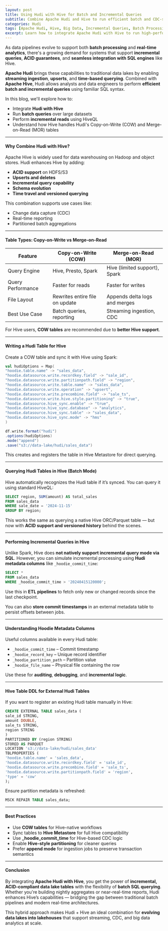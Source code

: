 ```yaml
---
layout: post
title: Using Hudi with Hive for Batch and Incremental Queries
subtitle: Combine Apache Hudi and Hive to run efficient batch and CDC-style incremental queries on your data lake
categories: Hudi
tags: [Apache Hudi, Hive, Big Data, Incremental Queries, Batch Processing, ACID, Data Lake]
excerpt: Learn how to integrate Apache Hudi with Hive to run high-performance batch and incremental queries. Explore table types, Hive sync, and querying Hudi tables using HiveQL.
---
```

As data pipelines evolve to support both **batch processing** and **real-time analytics**, there's a growing demand for systems that support **incremental queries**, **ACID guarantees**, and **seamless integration with SQL engines** like Hive.

**Apache Hudi** brings these capabilities to traditional data lakes by enabling **streaming ingestion**, **upserts**, and **time-based querying**. Combined with **Apache Hive**, Hudi allows analysts and data engineers to perform **efficient batch and incremental queries** using familiar SQL syntax.

In this blog, we'll explore how to:
- Integrate **Hudi with Hive**
- Run **batch queries** over large datasets
- Perform **incremental reads** using HiveQL
- Understand how Hive handles Hudi's Copy-on-Write (COW) and Merge-on-Read (MOR) tables

---

#### Why Combine Hudi with Hive?

Apache Hive is widely used for data warehousing on Hadoop and object stores. Hudi enhances Hive by adding:

- **ACID support** on HDFS/S3
- **Upserts and deletes**
- **Incremental query capability**
- **Schema evolution**
- **Time travel and versioned querying**

This combination supports use cases like:
- Change data capture (CDC)
- Real-time reporting
- Partitioned batch aggregations

---

#### Table Types: Copy-on-Write vs Merge-on-Read

| Feature                | Copy-on-Write (COW)             | Merge-on-Read (MOR)               |
|------------------------|----------------------------------|------------------------------------|
| Query Engine           | Hive, Presto, Spark              | Hive (limited support), Spark      |
| Query Performance      | Faster for reads                 | Faster for writes                  |
| File Layout            | Rewrites entire file on update  | Appends delta logs and merges      |
| Best Use Case          | Batch queries, reporting         | Streaming ingestion, CDC           |

For Hive users, **COW tables** are recommended due to **better Hive support**.

---

#### Writing a Hudi Table for Hive

Create a COW table and sync it with Hive using Spark:

```scala
val hudiOptions = Map(
"hoodie.table.name" -> "sales_data",
"hoodie.datasource.write.recordkey.field" -> "sale_id",
"hoodie.datasource.write.partitionpath.field" -> "region",
"hoodie.datasource.write.table.name" -> "sales_data",
"hoodie.datasource.write.operation" -> "upsert",
"hoodie.datasource.write.precombine.field" -> "sale_ts",
"hoodie.datasource.write.hive.style.partitioning" -> "true",
"hoodie.datasource.hive_sync.enable" -> "true",
"hoodie.datasource.hive_sync.database" -> "analytics",
"hoodie.datasource.hive_sync.table" -> "sales_data",
"hoodie.datasource.hive_sync.mode" -> "hms"
)

df.write.format("hudi")
.options(hudiOptions)
.mode("append")
.save("s3://data-lake/hudi/sales_data")
```

This creates and registers the table in Hive Metastore for direct querying.

---

#### Querying Hudi Tables in Hive (Batch Mode)

Hive automatically recognizes the Hudi table if it’s synced. You can query it using standard HiveQL:

```sql
SELECT region, SUM(amount) AS total_sales
FROM sales_data
WHERE sale_date = '2024-11-15'
GROUP BY region;
```

This works the same as querying a native Hive ORC/Parquet table — but now with **ACID support and versioned history** behind the scenes.

---

#### Performing Incremental Queries in Hive

Unlike Spark, Hive does **not natively support incremental query mode via SQL**. However, you can simulate incremental processing using **Hudi metadata columns** like `_hoodie_commit_time`:

```sql
SELECT *
FROM sales_data
WHERE _hoodie_commit_time > '20240415120000';
```

Use this in **ETL pipelines** to fetch only new or changed records since the last checkpoint.

You can also **store commit timestamps** in an external metadata table to persist offsets between jobs.

---

#### Understanding Hoodie Metadata Columns

Useful columns available in every Hudi table:
- `_hoodie_commit_time` – Commit timestamp
- `_hoodie_record_key` – Unique record identifier
- `_hoodie_partition_path` – Partition value
- `_hoodie_file_name` – Physical file containing the row

Use these for **auditing**, **debugging**, and **incremental logic**.

---

#### Hive Table DDL for External Hudi Tables

If you want to register an existing Hudi table manually in Hive:

```sql
CREATE EXTERNAL TABLE sales_data (
sale_id STRING,
amount DOUBLE,
sale_ts STRING,
region STRING
)
PARTITIONED BY (region STRING)
STORED AS PARQUET
LOCATION 's3://data-lake/hudi/sales_data'
TBLPROPERTIES (
'hoodie.table.name' = 'sales_data',
'hoodie.datasource.write.recordkey.field' = 'sale_id',
'hoodie.datasource.write.precombine.field' = 'sale_ts',
'hoodie.datasource.write.partitionpath.field' = 'region',
'type' = 'cow'
);
```

Ensure partition metadata is refreshed:

```sql
MSCK REPAIR TABLE sales_data;
```

---

#### Best Practices

- Use **COW tables** for Hive-native workflows
- Sync tables to **Hive Metastore** for full Hive compatibility
- Use **_hoodie_commit_time** for Hive-based CDC logic
- Enable **Hive-style partitioning** for cleaner queries
- Prefer **append mode** for ingestion jobs to preserve transaction semantics

---

#### Conclusion

By integrating **Apache Hudi with Hive**, you get the power of **incremental, ACID-compliant data lake tables** with the flexibility of **batch SQL querying**. Whether you're building nightly aggregates or near-real-time reports, Hudi enhances Hive’s capabilities — bridging the gap between traditional batch pipelines and modern real-time architectures.

This hybrid approach makes Hudi + Hive an ideal combination for **evolving data lakes into lakehouses** that support streaming, CDC, and big data analytics at scale.
